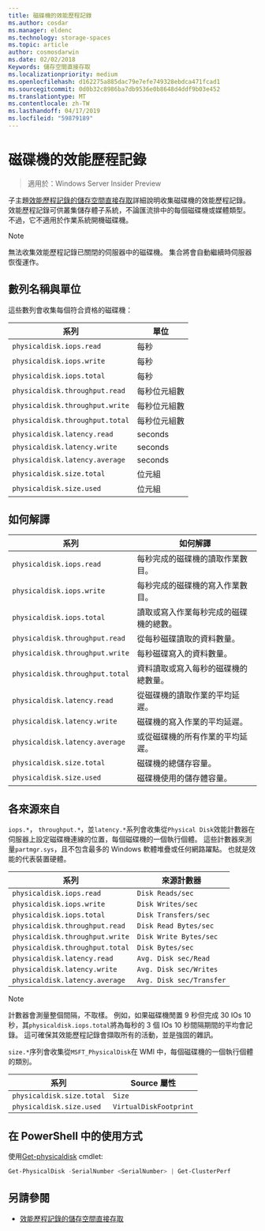 ```yaml
---
title: 磁碟機的效能歷程記錄
ms.author: cosdar
ms.manager: eldenc
ms.technology: storage-spaces
ms.topic: article
author: cosmosdarwin
ms.date: 02/02/2018
Keywords: 儲存空間直接存取
ms.localizationpriority: medium
ms.openlocfilehash: d162275a885dac79e7efe749328ebdca471fcad1
ms.sourcegitcommit: 0d0b32c8986ba7db9536e0b8648d4ddf9b03e452
ms.translationtype: MT
ms.contentlocale: zh-TW
ms.lasthandoff: 04/17/2019
ms.locfileid: "59879189"
---
```

# <a name="performance-history-for-drives"></a>磁碟機的效能歷程記錄

> 適用於：Windows Server Insider Preview

子主題[效能歷程記錄的儲存空間直接存取](performance-history.md)詳細說明收集磁碟機的效能歷程記錄。 效能歷程記錄可供叢集儲存體子系統，不論匯流排中的每個磁碟機或媒體類型。 不過，它不適用於作業系統開機磁碟機。

   > [!NOTE]
   > 無法收集效能歷程記錄已關閉的伺服器中的磁碟機。 集合將會自動繼續時伺服器恢復運作。

## <a name="series-names-and-units"></a>數列名稱與單位

這些數列會收集每個符合資格的磁碟機：

| 系列                          | 單位             |
|---------------------------------|------------------|
| `physicaldisk.iops.read`        | 每秒       |
| `physicaldisk.iops.write`       | 每秒       |
| `physicaldisk.iops.total`       | 每秒       |
| `physicaldisk.throughput.read`  | 每秒位元組數 |
| `physicaldisk.throughput.write` | 每秒位元組數 |
| `physicaldisk.throughput.total` | 每秒位元組數 |
| `physicaldisk.latency.read`     | seconds          |
| `physicaldisk.latency.write`    | seconds          |
| `physicaldisk.latency.average`  | seconds          |
| `physicaldisk.size.total`       | 位元組            |
| `physicaldisk.size.used`        | 位元組            |

## <a name="how-to-interpret"></a>如何解譯

| 系列                          | 如何解譯                                                            |
|---------------------------------|-----------------------------------------------------------------------------|
| `physicaldisk.iops.read`        | 每秒完成的磁碟機的讀取作業數目。                |
| `physicaldisk.iops.write`       | 每秒完成的磁碟機的寫入作業數目。               |
| `physicaldisk.iops.total`       | 讀取或寫入作業每秒完成的磁碟機的總數。 |
| `physicaldisk.throughput.read`  | 從每秒磁碟讀取的資料數量。                            |
| `physicaldisk.throughput.write` | 每秒磁碟寫入的資料數量。                           |
| `physicaldisk.throughput.total` | 資料讀取或寫入每秒的磁碟機的總數量。        |
| `physicaldisk.latency.read`     | 從磁碟機的讀取作業的平均延遲。                          |
| `physicaldisk.latency.write`    | 磁碟機的寫入作業的平均延遲。                           |
| `physicaldisk.latency.average`  | 或從磁碟機的所有作業的平均延遲。                     |
| `physicaldisk.size.total`       | 磁碟機的總儲存容量。                                    |
| `physicaldisk.size.used`        | 磁碟機使用的儲存體容量。                                     |

## <a name="where-they-come-from"></a>各來源來自

`iops.*`， `throughput.*`，並`latency.*`系列會收集從`Physical Disk`效能計數器在伺服器上設定磁碟機連線的位置，每個磁碟機的一個執行個體。 這些計數器來測量`partmgr.sys`，且不包含最多的 Windows 軟體堆疊或任何網路躍點。 也就是效能的代表裝置硬體。

| 系列                          | 來源計數器           |
|---------------------------------|--------------------------|
| `physicaldisk.iops.read`        | `Disk Reads/sec`         |
| `physicaldisk.iops.write`       | `Disk Writes/sec`        |
| `physicaldisk.iops.total`       | `Disk Transfers/sec`     |
| `physicaldisk.throughput.read`  | `Disk Read Bytes/sec`    |
| `physicaldisk.throughput.write` | `Disk Write Bytes/sec`   |
| `physicaldisk.throughput.total` | `Disk Bytes/sec`         |
| `physicaldisk.latency.read`     | `Avg. Disk sec/Read`     |
| `physicaldisk.latency.write`    | `Avg. Disk sec/Writes`   |
| `physicaldisk.latency.average`  | `Avg. Disk sec/Transfer` |

   > [!NOTE]
   > 計數器會測量整個間隔，不取樣。 例如，如果磁碟機閒置 9 秒但完成 30 IOs 10 秒，其`physicaldisk.iops.total`將為每秒的 3 個 IOs 10 秒間隔期間的平均會記錄。 這可確保其效能歷程記錄會擷取所有的活動，並是強固的雜訊。

`size.*`序列會收集從`MSFT_PhysicalDisk`在 WMI 中，每個磁碟機的一個執行個體的類別。

| 系列                          | Source 屬性        |
|---------------------------------|------------------------|
| `physicaldisk.size.total`       | `Size`                 |
| `physicaldisk.size.used`        | `VirtualDiskFootprint` |

## <a name="usage-in-powershell"></a>在 PowerShell 中的使用方式

使用[Get-physicaldisk](https://docs.microsoft.com/powershell/module/storage/get-physicaldisk) cmdlet:

```PowerShell
Get-PhysicalDisk -SerialNumber <SerialNumber> | Get-ClusterPerf
```

## <a name="see-also"></a>另請參閱

- [效能歷程記錄的儲存空間直接存取](performance-history.md)
